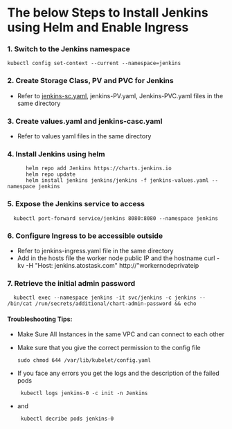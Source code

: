 # The below Steps to Install Jenkins using Helm and Enable Ingress

### 1. Switch to the Jenkins namespace

      
```console
kubectl config set-context --current --namespace=jenkins
```

### 2. Create Storage Class, PV and PVC for Jenkins
- Refer to [jenkins-sc.yaml](https://github.com/davabdallah/Atos-Task/blob/main/02.%20Install%20Jenkins/01.%20Jenkins.-SC.yaml), jenkins-PV.yaml, Jenkins-PVC.yaml files in the same directory

### 3. Create values.yaml and jenkins-casc.yaml
- Refer to values yaml files in the same directory

### 4. Install Jenkins using helm

```console 
      helm repo add Jenkins https://charts.jenkins.io
      helm repo update
      helm install jenkins jenkins/jenkins -f jenkins-values.yaml --namespace jenkins
```

### 5. Expose the Jenkins service to access
      kubectl port-forward service/jenkins 8080:8080 --namespace jenkins

### 6. Configure Ingress to be accessible outside
- Refer to jenkins-ingress.yaml file in the same directory
- Add in the hosts file the worker node public IP and the hostname
      curl -kv -H "Host: jenkins.atostask.com" http://"workernodeprivateip		

### 7. Retrieve the initial admin password  
      kubectl exec --namespace jenkins -it svc/jenkins -c jenkins -- /bin/cat /run/secrets/additional/chart-admin-password && echo

#### Troubleshooting Tips:

- Make Sure All Instances in the same VPC and can connect to each other
  
- Make sure that you give the correct permission to the config file 

 
      sudo chmod 644 /var/lib/kubelet/config.yaml

- If you face any errors you get the logs and the description of the failed pods

       kubectl logs jenkins-0 -c init -n Jenkins
- and
  
       kubectl decribe pods jenkins-0
